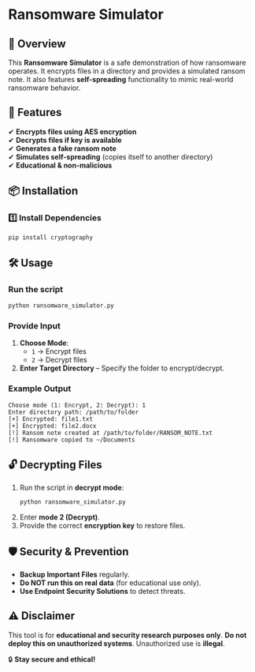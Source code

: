 # Ransomware Simulator

## 📌 Overview
This **Ransomware Simulator** is a safe demonstration of how ransomware operates. It encrypts files in a directory and provides a simulated ransom note. It also features **self-spreading** functionality to mimic real-world ransomware behavior.

## 🚀 Features
✔ **Encrypts files using AES encryption**  
✔ **Decrypts files if key is available**  
✔ **Generates a fake ransom note**  
✔ **Simulates self-spreading** (copies itself to another directory)  
✔ **Educational & non-malicious**

## 📦 Installation
### **1️⃣ Install Dependencies**
```bash
pip install cryptography
```

## 🛠 Usage
### **Run the script**
```bash
python ransomware_simulator.py
```

### **Provide Input**
1. **Choose Mode**:
   - `1` → Encrypt files
   - `2` → Decrypt files
2. **Enter Target Directory** – Specify the folder to encrypt/decrypt.

### **Example Output**
```
Choose mode (1: Encrypt, 2: Decrypt): 1
Enter directory path: /path/to/folder
[+] Encrypted: file1.txt
[+] Encrypted: file2.docx
[!] Ransom note created at /path/to/folder/RANSOM_NOTE.txt
[!] Ransomware copied to ~/Documents
```

## 🔓 Decrypting Files
1. Run the script in **decrypt mode**:
   ```bash
   python ransomware_simulator.py
   ```
2. Enter **mode 2 (Decrypt)**.
3. Provide the correct **encryption key** to restore files.

## 🛡️ Security & Prevention
- **Backup Important Files** regularly.
- **Do NOT run this on real data** (for educational use only).
- **Use Endpoint Security Solutions** to detect threats.

## ⚠️ Disclaimer
This tool is for **educational and security research purposes only**. **Do not deploy this on unauthorized systems**. Unauthorized use is **illegal**.

🔒 **Stay secure and ethical!**

